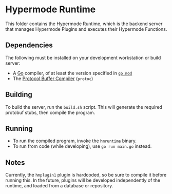 # Hypermode Runtime

This folder contains the Hypermode Runtime, which is the backend server that manages
Hypermode Plugins and executes their Hypermode Functions.

## Dependencies

The following must be installed on your development workstation or build server:

- A [Go](https://go.dev/) compiler, of at least the version specified in [`go.mod`](./go.mod)
- The [Protocol Buffer Compiler](https://grpc.io/docs/protoc-installation/) (`protoc`)

## Building

To build the server, run the `build.sh` script.
This will generate the required protobuf stubs, then compile the program.

## Running

- To run the compiled program, invoke the `hmruntime` binary.
- To run from code (while developing), use `go run main.go` instead.

## Notes

Currently, the `hmplugin1` plugin is hardcoded, so be sure to compile it before
running this.  In the future, plugins will be developed independently of the runtime,
and loaded from a database or repository.
